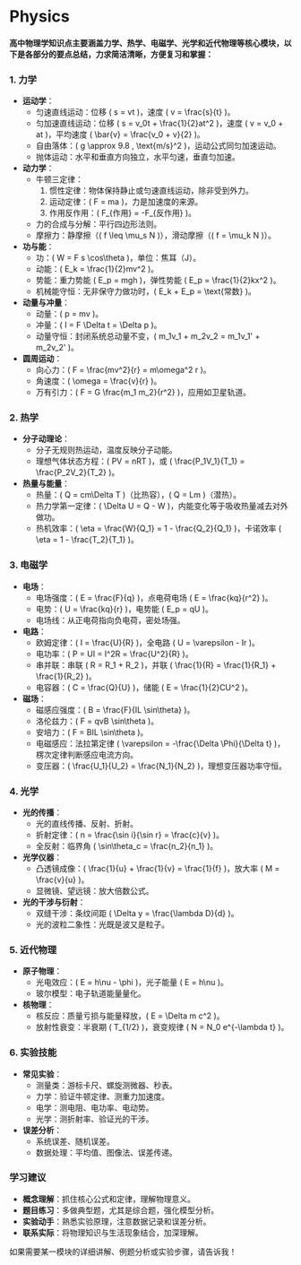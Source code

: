 # Physics
#### 高中物理学知识点主要涵盖力学、热学、电磁学、光学和近代物理等核心模块，以下是各部分的要点总结，力求简洁清晰，方便复习和掌握：

### 1. **力学**
- **运动学**：
  - 匀速直线运动：位移 \( s = vt \)，速度 \( v = \frac{s}{t} \)。
  - 匀加速直线运动：位移 \( s = v_0t + \frac{1}{2}at^2 \)，速度 \( v = v_0 + at \)，平均速度 \( \bar{v} = \frac{v_0 + v}{2} \)。
  - 自由落体：\( g \approx 9.8 \, \text{m/s}^2 \)，运动公式同匀加速运动。
  - 抛体运动：水平和垂直方向独立，水平匀速，垂直匀加速。
- **动力学**：
  - 牛顿三定律：
    1. 惯性定律：物体保持静止或匀速直线运动，除非受到外力。
    2. 运动定律：\( F = ma \)，力是加速度的来源。
    3. 作用反作用：\( F_{作用} = -F_{反作用} \)。
  - 力的合成与分解：平行四边形法则。
  - 摩擦力：静摩擦（\( f \leq \mu_s N \)），滑动摩擦（\( f = \mu_k N \)）。
- **功与能**：
  - 功：\( W = F s \cos\theta \)，单位：焦耳（J）。
  - 动能：\( E_k = \frac{1}{2}mv^2 \)。
  - 势能：重力势能 \( E_p = mgh \)，弹性势能 \( E_p = \frac{1}{2}kx^2 \)。
  - 机械能守恒：无非保守力做功时，\( E_k + E_p = \text{常数} \)。
- **动量与冲量**：
  - 动量：\( p = mv \)。
  - 冲量：\( I = F \Delta t = \Delta p \)。
  - 动量守恒：封闭系统总动量不变，\( m_1v_1 + m_2v_2 = m_1v_1' + m_2v_2' \)。
- **圆周运动**：
  - 向心力：\( F = \frac{mv^2}{r} = m\omega^2 r \)。
  - 角速度：\( \omega = \frac{v}{r} \)。
  - 万有引力：\( F = G \frac{m_1 m_2}{r^2} \)，应用如卫星轨道。

### 2. **热学**
- **分子动理论**：
  - 分子无规则热运动，温度反映分子动能。
  - 理想气体状态方程：\( PV = nRT \)，或 \( \frac{P_1V_1}{T_1} = \frac{P_2V_2}{T_2} \)。
- **热量与能量**：
  - 热量：\( Q = cm\Delta T \)（比热容），\( Q = Lm \)（潜热）。
  - 热力学第一定律：\( \Delta U = Q - W \)，内能变化等于吸收热量减去对外做功。
  - 热机效率：\( \eta = \frac{W}{Q_1} = 1 - \frac{Q_2}{Q_1} \)，卡诺效率 \( \eta = 1 - \frac{T_2}{T_1} \)。

### 3. **电磁学**
- **电场**：
  - 电场强度：\( E = \frac{F}{q} \)，点电荷电场 \( E = \frac{kq}{r^2} \)。
  - 电势：\( U = \frac{kq}{r} \)，电势能 \( E_p = qU \)。
  - 电场线：从正电荷指向负电荷，密处场强。
- **电路**：
  - 欧姆定律：\( I = \frac{U}{R} \)，全电路 \( U = \varepsilon - Ir \)。
  - 电功率：\( P = UI = I^2R = \frac{U^2}{R} \)。
  - 串并联：串联 \( R = R_1 + R_2 \)，并联 \( \frac{1}{R} = \frac{1}{R_1} + \frac{1}{R_2} \)。
  - 电容器：\( C = \frac{Q}{U} \)，储能 \( E = \frac{1}{2}CU^2 \)。
- **磁场**：
  - 磁感应强度：\( B = \frac{F}{IL \sin\theta} \)。
  - 洛伦兹力：\( F = qvB \sin\theta \)。
  - 安培力：\( F = BIL \sin\theta \)。
  - 电磁感应：法拉第定律 \( \varepsilon = -\frac{\Delta \Phi}{\Delta t} \)，楞次定律判断感应电流方向。
  - 变压器：\( \frac{U_1}{U_2} = \frac{N_1}{N_2} \)，理想变压器功率守恒。

### 4. **光学**
- **光的传播**：
  - 光的直线传播、反射、折射。
  - 折射定律：\( n = \frac{\sin i}{\sin r} = \frac{c}{v} \)。
  - 全反射：临界角 \( \sin\theta_c = \frac{n_2}{n_1} \)。
- **光学仪器**：
  - 凸透镜成像：\( \frac{1}{u} + \frac{1}{v} = \frac{1}{f} \)，放大率 \( M = \frac{v}{u} \)。
  - 显微镜、望远镜：放大倍数公式。
- **光的干涉与衍射**：
  - 双缝干涉：条纹间距 \( \Delta y = \frac{\lambda D}{d} \)。
  - 光的波粒二象性：光既是波又是粒子。

### 5. **近代物理**
- **原子物理**：
  - 光电效应：\( E = h\nu - \phi \)，光子能量 \( E = h\nu \)。
  - 玻尔模型：电子轨道能量量化。
- **核物理**：
  - 核反应：质量亏损与能量释放，\( E = \Delta m c^2 \)。
  - 放射性衰变：半衰期 \( T_{1/2} \)，衰变规律 \( N = N_0 e^{-\lambda t} \)。

### 6. **实验技能**
- **常见实验**：
  - 测量类：游标卡尺、螺旋测微器、秒表。
  - 力学：验证牛顿定律、测重力加速度。
  - 电学：测电阻、电功率、电动势。
  - 光学：测折射率、验证光的干涉。
- **误差分析**：
  - 系统误差、随机误差。
  - 数据处理：平均值、图像法、误差传递。

### 学习建议
- **概念理解**：抓住核心公式和定律，理解物理意义。
- **题目练习**：多做典型题，尤其是综合题，强化模型分析。
- **实验动手**：熟悉实验原理，注意数据记录和误差分析。
- **联系实际**：将物理知识与生活现象结合，加深理解。

如果需要某一模块的详细讲解、例题分析或实验步骤，请告诉我！
